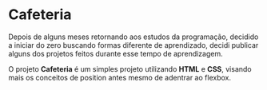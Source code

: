 
# Cafeteria

Depois de alguns meses retornando aos estudos da programação, decidido a iniciar do zero buscando formas diferente de aprendizado, decidi publicar alguns dos projetos feitos durante esse tempo de aprendizagem. 

O projeto **Cafeteria** é um simples projeto utilizando **HTML** e **CSS**, visando mais os conceitos de position antes mesmo de adentrar ao flexbox.

